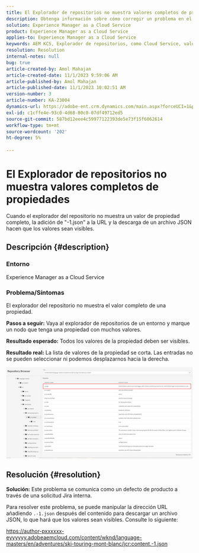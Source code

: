 ```yaml
---
title: El Explorador de repositorios no muestra valores completos de propiedades
description: Obtenga información sobre cómo corregir un problema en el que el explorador de repositorios no muestra valores completos de propiedades en Adobe Experience Manager. Añada "-1.json" a la URL.
solution: Experience Manager as a Cloud Service
product: Experience Manager as a Cloud Service
applies-to: Experience Manager as a Cloud Service
keywords: AEM KCS, Explorador de repositorios, como Cloud Service, valor completo
resolution: Resolution
internal-notes: null
bug: true
article-created-by: Amol Mahajan
article-created-date: 11/1/2023 9:59:06 AM
article-published-by: Amol Mahajan
article-published-date: 11/1/2023 10:02:51 AM
version-number: 3
article-number: KA-23004
dynamics-url: https://adobe-ent.crm.dynamics.com/main.aspx?forceUCI=1&pagetype=entityrecord&etn=knowledgearticle&id=a7d66748-9d78-ee11-8179-6045bd0065b6
exl-id: c1cffe4e-93c0-4d68-80c0-07df49712ed5
source-git-commit: 587bd12eee4c59977122393de5e73f15f6062614
workflow-type: tm+mt
source-wordcount: '202'
ht-degree: 5%

---
```


# El Explorador de repositorios no muestra valores completos de propiedades


Cuando el explorador del repositorio no muestra un valor de propiedad completo, la adición de &quot;-1.json&quot; a la URL y la descarga de un archivo JSON hacen que los valores sean visibles.

## Descripción {#description}


### <b>Entorno</b>

Experience Manager as a Cloud Service



### <b>Problema/Síntomas</b>

El explorador del repositorio no muestra el valor completo de una propiedad.

<b>Pasos a seguir:</b> Vaya al explorador de repositorios de un entorno y marque un nodo que tenga una propiedad con muchos valores.

<b>Resultado esperado:</b> Todos los valores de la propiedad deben ser visibles.

<b>Resultado real:</b> La lista de valores de la propiedad se corta. Las entradas no se pueden seleccionar ni podemos desplazarnos hacia la derecha.



![](assets/05df7e78-ff6b-ee11-8df0-6045bd006e5a.png)


## Resolución {#resolution}

<b>Solución:</b>
Este problema se comunica como un defecto de producto a través de una solicitud Jira interna.

Para resolver este problema, se puede manipular la dirección URL añadiendo `.-1.json` después del contenido para descargar un archivo JSON, lo que hará que los valores sean visibles. Consulte lo siguiente:

https://author-pxxxxxx-eyyyyyy.adobeaemcloud.com/content/wknd/language-masters/en/adventures/ski-touring-mont-blanc/jcr:content.-1.json
